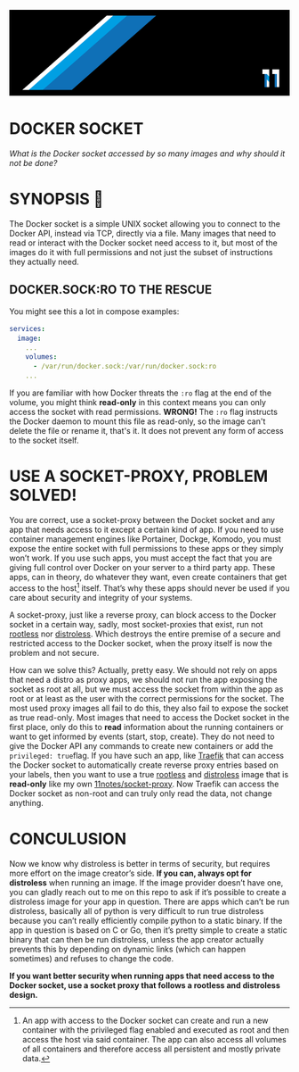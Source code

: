 ![banner](https://github.com/11notes/static/blob/main/img/banner/README.png?raw=true)

# DOCKER SOCKET

*What is the Docker socket accessed by so many images and why should it not be done?*

# SYNOPSIS 📖

The Docker socket is a simple UNIX socket allowing you to connect to the Docker API, instead via TCP, directly via a file. Many images that need to read or interact with the Docker socket need access to it, but most of the images do it with full permissions and not just the subset of instructions they actually need.

## DOCKER.SOCK:RO TO THE RESCUE

You might see this a lot in compose examples:

```yaml
services:
  image:
    ...
    volumes:
      - /var/run/docker.sock:/var/run/docker.sock:ro
    ...
```

If you are familiar with how Docker threats the ```:ro``` flag at the end of the volume, you might think **read-only** in this context means you can only access the socket with read permissions. **WRONG!** The ```:ro``` flag instructs the Docker daemon to mount this file as read-only, so the image can't delete the file or rename it, that's it. It does not prevent any form of access to the socket itself.


# USE A SOCKET-PROXY, PROBLEM SOLVED!

You are correct, use a socket-proxy between the Docket socket and any app that needs access to it except a certain kind of app. If you need to use container management engines like Portainer, Dockge, Komodo, you must expose the entire socket with full permissions to these apps or they simply won’t work. If you use such apps, you must accept the fact that you are giving full control over Docker on your server to a third party app. These apps, can in theory, do whatever they want, even create containers that get access to the host[^1] itself. That’s why these apps should never be used if you care about security and integrity of your systems.

A socket-proxy, just like a reverse proxy, can block access to the Docker socket in a certain way, sadly, most socket-proxies that exist, run not [rootless](https://github.com/11notes/RTFM/blob/main/linux/container/image/rootless.md) nor [distroless](https://github.com/11notes/RTFM/blob/main/linux/container/image/distroless.md). Which destroys the entire premise of a secure and restricted access to the Docker socket, when the proxy itself is now the problem and not secure.

How can we solve this? Actually, pretty easy. We should not rely on apps that need a distro as proxy apps, we should not run the app exposing the socket as root at all, but we must access the socket from within the app as root or at least as the user with the correct permissions for the socket. The most used proxy images all fail to do this, they also fail to expose the socket as true read-only. Most images that need to access the Docket socket in the first place, only do this to **read** information about the running containers or want to get informed by events (start, stop, create). They do not need to give the Docker API any commands to create new containers or add the ```privileged: true```flag. If you have such an app, like [Traefik](https://github.com/11notes/docker-traefik) that can access the Docker socket to automatically create reverse proxy entries based on your labels, then you want to use a true [rootless](https://github.com/11notes/RTFM/blob/main/linux/container/image/rootless.md) and [distroless](https://github.com/11notes/RTFM/blob/main/linux/container/image/distroless.md) image that is **read-only** like my own [11notes/socket-proxy](https://github.com/11notes/docker-socket-proxy). Now Traefik can access the Docker socket as non-root and can truly only read the data, not change anything.


# CONCULUSION

Now we know why distroless is better in terms of security, but requires more effort on the image creator’s side. **If you can, always opt for distroless** when running an image. If the image provider doesn’t have one, you can gladly reach out to me on this repo to ask if it’s possible to create a distroless image for your app in question. There are apps which can’t be run distroless, basically all of python is very difficult to run true distroless because you can’t really efficiently compile python to a static binary. If the app in question is based on C or Go, then it’s pretty simple to create a static binary that can then be run distroless, unless the app creator actually prevents this by depending on dynamic links (which can happen sometimes) and refuses to change the code.

**If you want better security when running apps that need access to the Docker socket, use a socket proxy that follows a rootless and distroless design.**

[^1]: An app with access to the Docker socket can create and run a new container with the privileged flag enabled and executed as root and then access the host via said container. The app can also access all volumes of all containers and therefore access all persistent and mostly private data.